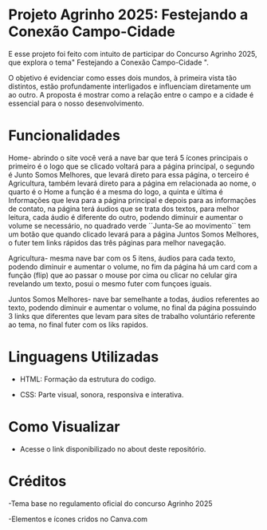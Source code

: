 # Projeto Agrinho 2025: Festejando a Conexão Campo-Cidade
E esse projeto foi feito com intuito de participar do Concurso Agrinho 2025, que explora o tema" Festejando a Conexão Campo-Cidade ".

O objetivo é evidenciar como esses dois mundos, à primeira vista tão distintos, estão profundamente interligados e influenciam diretamente um ao outro. A proposta é mostrar como a relação entre o campo e a cidade é essencial para o nosso desenvolvimento.

# Funcionalidades 
 Home- abrindo o site você verá a nave bar que terá 5 ícones principais o primeiro é o logo que se clicado voltará para a página principal, o segundo é Junto Somos Melhores, que levará direto para essa página, o terceiro é Agricultura, também levará direto para a página em relacionada ao nome, o quarto é o Home a função é a mesma do logo, a quinta e última é Informações que leva para a página principal e depois para as informações de contato, na página terá áudios que se trata dos textos, para melhor leitura, cada áudio é diferente do outro, podendo diminuir e aumentar o volume se necessário, no quadrado verde  ´´Junta-Se ao movimento`` tem um botão que quando clicado levará para a página Juntos Somos Melhores, o futer tem links rápidos das três páginas para melhor navegação.

Agricultura- mesma nave bar com os 5 itens, áudios para cada texto, podendo diminuir e aumentar o volume, no fim da página há um card com a função (flip) que ao passar o mouse por cima ou clicar no celular gira revelando um texto, posui o mesmo futer com funçoes iguais.

Juntos Somos Melhores- nave bar semelhante a todas, áudios referentes ao texto, podendo diminuir e aumentar o volume, no final da página possuindo 3 links que diferentes que levam para sites de trabalho voluntário referente ao tema, no final futer com os liks rapidos.

# Linguagens Utilizadas 
- HTML: Formação da estrutura do codigo.

- CSS: Parte visual, sonora, responsiva e interativa. 

# Como Visualizar
- Acesse o link disponibilizado no about deste repositório.

# Créditos
-Tema base no regulamento oficial do concurso Agrinho 2025 

-Elementos e ícones cridos no Canva.com